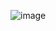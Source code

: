 ![image](https://github.com/dannilhobrigat/Wireframe-com-Design-System/assets/107829233/755ce969-b7d8-4e14-8ba2-872929d5c41a)
